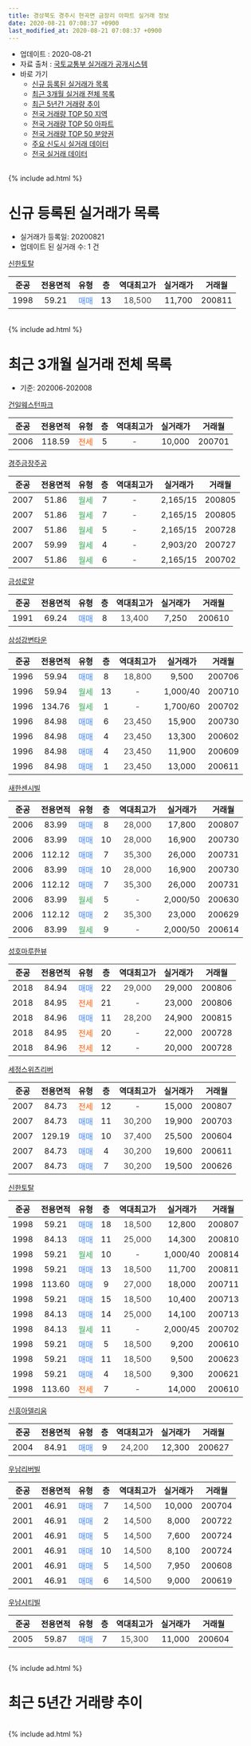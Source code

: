 ```yaml
---
title: 경상북도 경주시 현곡면 금장리 아파트 실거래 정보
date: 2020-08-21 07:08:37 +0900
last_modified_at: 2020-08-21 07:08:37 +0900
---
```


* 업데이트 : 2020-08-21
* 자료 출처 : [국토교통부 실거래가 공개시스템](http://rt.molit.go.kr)
* 바로 가기
    * [신규 등록된 실거래가 목록](#신규-등록된-실거래가-목록)
    * [최근 3개월 실거래 전체 목록](#최근-3개월-실거래-전체-목록)
    * [최근 5년간 거래량 추이](#최근-5년간-거래량-추이)
    * [전국 거래량 TOP 50 지역](https://inasie.github.io/apt-trade-info/최근-3개월-전국에서-가장-거래가-많이-발생한-지역)
    * [전국 거래량 TOP 50 아파트](https://inasie.github.io/apt-trade-info/최근-3개월-전국에서-가장-거래가-많이-발생한-아파트)
    * [전국 거래량 TOP 50 분양권](https://inasie.github.io/apt-trade-info/최근-3개월-전국에서-가장-거래가-많이-발생한-분양권)
    * [주요 신도시 실거래 데이터](https://inasie.github.io/apt-trade-info/주요-신도시)
    * [전국 실거래 데이터](https://inasie.github.io/apt-trade-info/전국)
<br>
{% include ad.html %}
<br>

# 신규 등록된 실거래가 목록
* 실거래가 등록일: 20200821
* 업데이트 된 실거래 수: 1 건


[신한토탈](https://search.naver.com/search.naver?query=%EA%B2%BD%EC%83%81%EB%B6%81%EB%8F%84+%EA%B2%BD%EC%A3%BC%EC%8B%9C+%ED%98%84%EA%B3%A1%EB%A9%B4+%EA%B8%88%EC%9E%A5%EB%A6%AC+%EC%8B%A0%ED%95%9C%ED%86%A0%ED%83%88)

|준공|전용면적|유형|층|역대최고가|실거래가|거래월|
|:---:|:---:|:---:|:---:|:---:|:---:|:---:|
|1998|59.21|<span style="color:#4285f3">매매</span>|13|<span style="color:#444444">18,500</span>|11,700|200811|


<br>
{% include ad.html %}
<br>

# 최근 3개월 실거래 전체 목록
* 기준: 202006-202008


[건일웨스턴파크](https://search.naver.com/search.naver?query=%EA%B2%BD%EC%83%81%EB%B6%81%EB%8F%84+%EA%B2%BD%EC%A3%BC%EC%8B%9C+%ED%98%84%EA%B3%A1%EB%A9%B4+%EA%B8%88%EC%9E%A5%EB%A6%AC+%EA%B1%B4%EC%9D%BC%EC%9B%A8%EC%8A%A4%ED%84%B4%ED%8C%8C%ED%81%AC)

|준공|전용면적|유형|층|역대최고가|실거래가|거래월|
|:---:|:---:|:---:|:---:|:---:|:---:|:---:|
|2006|118.59|<span style="color:#ff5a00">전세</span>|5|<span style="color:#444444">-</span>|10,000|200701|

[경주금장주공](https://search.naver.com/search.naver?query=%EA%B2%BD%EC%83%81%EB%B6%81%EB%8F%84+%EA%B2%BD%EC%A3%BC%EC%8B%9C+%ED%98%84%EA%B3%A1%EB%A9%B4+%EA%B8%88%EC%9E%A5%EB%A6%AC+%EA%B2%BD%EC%A3%BC%EA%B8%88%EC%9E%A5%EC%A3%BC%EA%B3%B5)

|준공|전용면적|유형|층|역대최고가|실거래가|거래월|
|:---:|:---:|:---:|:---:|:---:|:---:|:---:|
|2007|51.86|<span style="color:#34a853">월세</span>|7|<span style="color:#444444">-</span>|2,165/15|200805|
|2007|51.86|<span style="color:#34a853">월세</span>|7|<span style="color:#444444">-</span>|2,165/15|200805|
|2007|51.86|<span style="color:#34a853">월세</span>|5|<span style="color:#444444">-</span>|2,165/15|200728|
|2007|59.99|<span style="color:#34a853">월세</span>|4|<span style="color:#444444">-</span>|2,903/20|200727|
|2007|51.86|<span style="color:#34a853">월세</span>|6|<span style="color:#444444">-</span>|2,165/15|200702|

[금성로얄](https://search.naver.com/search.naver?query=%EA%B2%BD%EC%83%81%EB%B6%81%EB%8F%84+%EA%B2%BD%EC%A3%BC%EC%8B%9C+%ED%98%84%EA%B3%A1%EB%A9%B4+%EA%B8%88%EC%9E%A5%EB%A6%AC+%EA%B8%88%EC%84%B1%EB%A1%9C%EC%96%84)

|준공|전용면적|유형|층|역대최고가|실거래가|거래월|
|:---:|:---:|:---:|:---:|:---:|:---:|:---:|
|1991|69.24|<span style="color:#4285f3">매매</span>|8|<span style="color:#444444">13,400</span>|7,250|200610|

[삼성강변타운](https://search.naver.com/search.naver?query=%EA%B2%BD%EC%83%81%EB%B6%81%EB%8F%84+%EA%B2%BD%EC%A3%BC%EC%8B%9C+%ED%98%84%EA%B3%A1%EB%A9%B4+%EA%B8%88%EC%9E%A5%EB%A6%AC+%EC%82%BC%EC%84%B1%EA%B0%95%EB%B3%80%ED%83%80%EC%9A%B4)

|준공|전용면적|유형|층|역대최고가|실거래가|거래월|
|:---:|:---:|:---:|:---:|:---:|:---:|:---:|
|1996|59.94|<span style="color:#4285f3">매매</span>|8|<span style="color:#444444">18,800</span>|9,500|200706|
|1996|59.94|<span style="color:#34a853">월세</span>|13|<span style="color:#444444">-</span>|1,000/40|200710|
|1996|134.76|<span style="color:#34a853">월세</span>|1|<span style="color:#444444">-</span>|1,700/60|200702|
|1996|84.98|<span style="color:#4285f3">매매</span>|6|<span style="color:#444444">23,450</span>|15,900|200730|
|1996|84.98|<span style="color:#4285f3">매매</span>|4|<span style="color:#444444">23,450</span>|13,300|200602|
|1996|84.98|<span style="color:#4285f3">매매</span>|4|<span style="color:#444444">23,450</span>|11,900|200609|
|1996|84.98|<span style="color:#4285f3">매매</span>|1|<span style="color:#444444">23,450</span>|13,000|200611|

[새한센시빌](https://search.naver.com/search.naver?query=%EA%B2%BD%EC%83%81%EB%B6%81%EB%8F%84+%EA%B2%BD%EC%A3%BC%EC%8B%9C+%ED%98%84%EA%B3%A1%EB%A9%B4+%EA%B8%88%EC%9E%A5%EB%A6%AC+%EC%83%88%ED%95%9C%EC%84%BC%EC%8B%9C%EB%B9%8C)

|준공|전용면적|유형|층|역대최고가|실거래가|거래월|
|:---:|:---:|:---:|:---:|:---:|:---:|:---:|
|2006|83.99|<span style="color:#4285f3">매매</span>|8|<span style="color:#444444">28,000</span>|17,800|200807|
|2006|83.99|<span style="color:#4285f3">매매</span>|10|<span style="color:#444444">28,000</span>|16,900|200730|
|2006|112.12|<span style="color:#4285f3">매매</span>|7|<span style="color:#444444">35,300</span>|26,000|200731|
|2006|83.99|<span style="color:#4285f3">매매</span>|10|<span style="color:#444444">28,000</span>|16,900|200730|
|2006|112.12|<span style="color:#4285f3">매매</span>|7|<span style="color:#444444">35,300</span>|26,000|200731|
|2006|83.99|<span style="color:#34a853">월세</span>|5|<span style="color:#444444">-</span>|2,000/50|200630|
|2006|112.12|<span style="color:#4285f3">매매</span>|2|<span style="color:#444444">35,300</span>|23,000|200629|
|2006|83.99|<span style="color:#34a853">월세</span>|9|<span style="color:#444444">-</span>|2,000/50|200614|

[성호마루한뷰](https://search.naver.com/search.naver?query=%EA%B2%BD%EC%83%81%EB%B6%81%EB%8F%84+%EA%B2%BD%EC%A3%BC%EC%8B%9C+%ED%98%84%EA%B3%A1%EB%A9%B4+%EA%B8%88%EC%9E%A5%EB%A6%AC+%EC%84%B1%ED%98%B8%EB%A7%88%EB%A3%A8%ED%95%9C%EB%B7%B0)

|준공|전용면적|유형|층|역대최고가|실거래가|거래월|
|:---:|:---:|:---:|:---:|:---:|:---:|:---:|
|2018|84.94|<span style="color:#4285f3">매매</span>|22|<span style="color:#444444">29,000</span>|29,000|200806|
|2018|84.95|<span style="color:#ff5a00">전세</span>|21|<span style="color:#444444">-</span>|23,000|200806|
|2018|84.96|<span style="color:#4285f3">매매</span>|11|<span style="color:#444444">28,200</span>|24,900|200815|
|2018|84.95|<span style="color:#ff5a00">전세</span>|20|<span style="color:#444444">-</span>|22,000|200728|
|2018|84.96|<span style="color:#ff5a00">전세</span>|12|<span style="color:#444444">-</span>|20,000|200728|

[세정스위츠리버](https://search.naver.com/search.naver?query=%EA%B2%BD%EC%83%81%EB%B6%81%EB%8F%84+%EA%B2%BD%EC%A3%BC%EC%8B%9C+%ED%98%84%EA%B3%A1%EB%A9%B4+%EA%B8%88%EC%9E%A5%EB%A6%AC+%EC%84%B8%EC%A0%95%EC%8A%A4%EC%9C%84%EC%B8%A0%EB%A6%AC%EB%B2%84)

|준공|전용면적|유형|층|역대최고가|실거래가|거래월|
|:---:|:---:|:---:|:---:|:---:|:---:|:---:|
|2007|84.73|<span style="color:#ff5a00">전세</span>|12|<span style="color:#444444">-</span>|15,000|200807|
|2007|84.73|<span style="color:#4285f3">매매</span>|11|<span style="color:#444444">30,200</span>|19,900|200703|
|2007|129.19|<span style="color:#4285f3">매매</span>|10|<span style="color:#444444">37,400</span>|25,500|200604|
|2007|84.73|<span style="color:#4285f3">매매</span>|4|<span style="color:#444444">30,200</span>|19,600|200611|
|2007|84.73|<span style="color:#4285f3">매매</span>|7|<span style="color:#444444">30,200</span>|19,500|200626|

[신한토탈](https://search.naver.com/search.naver?query=%EA%B2%BD%EC%83%81%EB%B6%81%EB%8F%84+%EA%B2%BD%EC%A3%BC%EC%8B%9C+%ED%98%84%EA%B3%A1%EB%A9%B4+%EA%B8%88%EC%9E%A5%EB%A6%AC+%EC%8B%A0%ED%95%9C%ED%86%A0%ED%83%88)

|준공|전용면적|유형|층|역대최고가|실거래가|거래월|
|:---:|:---:|:---:|:---:|:---:|:---:|:---:|
|1998|59.21|<span style="color:#4285f3">매매</span>|18|<span style="color:#444444">18,500</span>|12,800|200807|
|1998|84.13|<span style="color:#4285f3">매매</span>|11|<span style="color:#444444">25,000</span>|14,300|200810|
|1998|59.21|<span style="color:#34a853">월세</span>|10|<span style="color:#444444">-</span>|1,000/40|200814|
|1998|59.21|<span style="color:#4285f3">매매</span>|13|<span style="color:#444444">18,500</span>|11,700|200811|
|1998|113.60|<span style="color:#4285f3">매매</span>|9|<span style="color:#444444">27,000</span>|18,000|200711|
|1998|59.21|<span style="color:#4285f3">매매</span>|15|<span style="color:#444444">18,500</span>|10,400|200713|
|1998|84.13|<span style="color:#4285f3">매매</span>|14|<span style="color:#444444">25,000</span>|14,100|200713|
|1998|84.13|<span style="color:#34a853">월세</span>|11|<span style="color:#444444">-</span>|2,000/45|200702|
|1998|59.21|<span style="color:#4285f3">매매</span>|5|<span style="color:#444444">18,500</span>|9,200|200610|
|1998|59.21|<span style="color:#4285f3">매매</span>|11|<span style="color:#444444">18,500</span>|9,500|200623|
|1998|59.21|<span style="color:#4285f3">매매</span>|4|<span style="color:#444444">18,500</span>|9,300|200621|
|1998|113.60|<span style="color:#ff5a00">전세</span>|7|<span style="color:#444444">-</span>|14,000|200610|


<script async src="//pagead2.googlesyndication.com/pagead/js/adsbygoogle.js"></script>
<!-- 기본 -->
<ins class="adsbygoogle"
     style="display:block"
     data-ad-client="ca-pub-2446590836940007"
     data-ad-slot="1659523306"
     data-ad-format="auto"
     data-full-width-responsive="true"></ins>
<script>
(adsbygoogle = window.adsbygoogle || []).push({});
</script>


[신흥아델리움](https://search.naver.com/search.naver?query=%EA%B2%BD%EC%83%81%EB%B6%81%EB%8F%84+%EA%B2%BD%EC%A3%BC%EC%8B%9C+%ED%98%84%EA%B3%A1%EB%A9%B4+%EA%B8%88%EC%9E%A5%EB%A6%AC+%EC%8B%A0%ED%9D%A5%EC%95%84%EB%8D%B8%EB%A6%AC%EC%9B%80)

|준공|전용면적|유형|층|역대최고가|실거래가|거래월|
|:---:|:---:|:---:|:---:|:---:|:---:|:---:|
|2004|84.91|<span style="color:#4285f3">매매</span>|9|<span style="color:#444444">24,200</span>|12,300|200627|

[우남리버빌](https://search.naver.com/search.naver?query=%EA%B2%BD%EC%83%81%EB%B6%81%EB%8F%84+%EA%B2%BD%EC%A3%BC%EC%8B%9C+%ED%98%84%EA%B3%A1%EB%A9%B4+%EA%B8%88%EC%9E%A5%EB%A6%AC+%EC%9A%B0%EB%82%A8%EB%A6%AC%EB%B2%84%EB%B9%8C)

|준공|전용면적|유형|층|역대최고가|실거래가|거래월|
|:---:|:---:|:---:|:---:|:---:|:---:|:---:|
|2001|46.91|<span style="color:#4285f3">매매</span>|7|<span style="color:#444444">14,500</span>|10,000|200704|
|2001|46.91|<span style="color:#4285f3">매매</span>|2|<span style="color:#444444">14,500</span>|8,000|200722|
|2001|46.91|<span style="color:#4285f3">매매</span>|5|<span style="color:#444444">14,500</span>|7,600|200724|
|2001|46.91|<span style="color:#4285f3">매매</span>|10|<span style="color:#444444">14,500</span>|8,100|200724|
|2001|46.91|<span style="color:#4285f3">매매</span>|5|<span style="color:#444444">14,500</span>|7,950|200608|
|2001|46.91|<span style="color:#4285f3">매매</span>|6|<span style="color:#444444">14,500</span>|9,000|200619|

[우남시티빌](https://search.naver.com/search.naver?query=%EA%B2%BD%EC%83%81%EB%B6%81%EB%8F%84+%EA%B2%BD%EC%A3%BC%EC%8B%9C+%ED%98%84%EA%B3%A1%EB%A9%B4+%EA%B8%88%EC%9E%A5%EB%A6%AC+%EC%9A%B0%EB%82%A8%EC%8B%9C%ED%8B%B0%EB%B9%8C)

|준공|전용면적|유형|층|역대최고가|실거래가|거래월|
|:---:|:---:|:---:|:---:|:---:|:---:|:---:|
|2005|59.87|<span style="color:#4285f3">매매</span>|7|<span style="color:#444444">15,300</span>|11,000|200604|


<br>
{% include ad.html %}
<br>

# 최근 5년간 거래량 추이


<div style="width:100%;">
    <canvas id="deal_progress" height="200"></canvas>
</div>

<script>
new Chart(document.getElementById("deal_progress"), {
    type: 'line',
    data: {
        labels: ['201508','201509','201510','201511','201512','201601','201602','201603','201604','201605','201606','201607','201608','201609','201610','201611','201612','201701','201702','201703','201704','201705','201706','201707','201708','201709','201710','201711','201712','201801','201802','201803','201804','201805','201806','201807','201808','201809','201810','201811','201812','201901','201902','201903','201904','201905','201906','201907','201908','201909','201910','201911','201912','202001','202002','202003','202004','202005','202006','202007','202008'],
        datasets: [{
            label: '매매',
            pointRadius: 1,
            data: [14, 9, 6, 3, 8, 8, 6, 20, 5, 13, 15, 17, 10, 6, 12, 8, 3, 5, 10, 15, 7, 7, 6, 8, 13, 6, 6, 10, 10, 10, 13, 15, 16, 13, 8, 14, 9, 15, 22, 11, 13, 21, 16, 17, 14, 15, 15, 8, 12, 15, 12, 16, 17, 18, 14, 2, 16, 19, 15, 14, 6],
            borderColor: "rgba(255, 201, 14, 1)",
            backgroundColor: "rgba(255, 201, 14, 0.5)",
            fill: false,
            lineTension: 0
        },{
            label: '전월세',
            pointRadius: 1,
            data: [8, 6, 6, 9, 14, 9, 8, 10, 4, 6, 10, 7, 7, 5, 13, 8, 3, 10, 15, 10, 6, 7, 9, 16, 8, 4, 4, 7, 9, 14, 20, 9, 10, 12, 8, 9, 25, 14, 18, 14, 15, 24, 13, 14, 6, 15, 6, 7, 6, 4, 5, 8, 9, 6, 8, 6, 8, 7, 3, 9, 5],
            borderColor: "rgba(0, 141, 185, 1)",
            backgroundColor: "rgba(0, 141, 185, 0.5)",
            fill: false,
            lineTension: 0
        }
        ]
    },
    options: {
        responsive: true,
        title: {
            display: false
        },
        tooltips: {
            mode: 'index',
            intersect: false
        },
        hover: {
            mode: 'nearest',
            intersect: true
        },
        scales: {
            xAxes: [{
                display: true,
                scaleLabel: {
                    display: true,
                    labelString: '년/월'
                }
            }],
            yAxes: [{
                display: true,
                ticks: {
                    suggestedMin: 0,
                },
                scaleLabel: {
                    display: true,
                    labelString: '실거래 수'
                }
            }]
        }
    }
});

</script>


<br>
{% include ad.html %}
<br>

